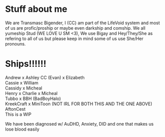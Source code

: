 # Stuff about me

We are Transmasc Bigender, I (CC) am part of the LifeVoid system and most of us are profic/proship or maybe even darkship and comship. We all yumeship Stud (WE LOVE U SM <3), We use Bigay and Hey/They/She as refering to all of us but please keep in mind some of us use She/Her pronouns.

# Ships!!!!!!
Andrew x Ashley
CC (Evan) x Elizabeth   
Cassie x William   
Cassidy x Micheal   
Henry x Charlie x Micheal   
Tubbo x BBH (BadBoyHalo)   
KreekCraft x MiniToon (NOT IRL FOR BOTH THIS AND THE ONE ABOVE)   
AftonCest   
This is a WIP                                

We have been diagnosed w/ AuDHD, Anxiety, DID and one that makes us lose blood easily
